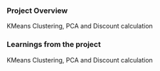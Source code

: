 ### Project Overview

 KMeans Clustering, PCA and Discount calculation 


### Learnings from the project

 KMeans Clustering, PCA and Discount calculation 


